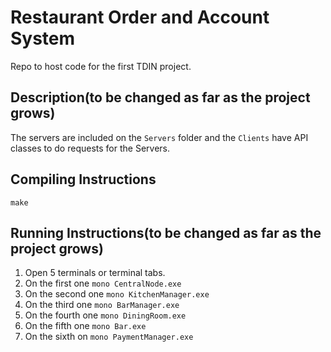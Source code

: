 # Restaurant Order and Account System

Repo to host code for the first TDIN project.

## Description(to be changed as far as the project grows)

The servers are included on the `Servers` folder and the `Clients` have API classes to do requests for the Servers.

## Compiling Instructions

`make`

## Running Instructions(to be changed as far as the project grows)

1. Open 5 terminals or terminal tabs.
2. On the first one `mono CentralNode.exe`
3. On the second one `mono KitchenManager.exe`
4. On the third one `mono BarManager.exe`
5. On the fourth one `mono DiningRoom.exe`
6. On the fifth one `mono Bar.exe`
7. On the sixth on `mono PaymentManager.exe`